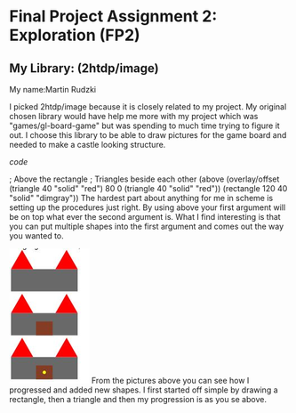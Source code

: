 # Final Project Assignment 2: Exploration (FP2)

## My Library: (2htdp/image)
My name:Martin Rudzki

I picked 2htdp/image because it is closely related to my project. My original chosen library would have help me more with my project which was "games/gl-board-game" but was spending to much time trying to figure it out. I choose this library to be able to draw pictures for the game board and needed to make a castle looking structure.

*code*

; Above the rectangle
; Triangles beside each other
(above (overlay/offset (triangle 40 "solid" "red")
                      80 0
                      (triangle 40 "solid" "red"))
       (rectangle 120 40 "solid" "dimgray"))
The hardest part about anything for me in scheme is setting up the procedures just right. By using above your first argument will be on top what ever the second argument is. What I find interesting is that you can put multiple shapes into the first argument and comes out the way you wanted to.

<img src="output.jpg">
From the pictures above you can see how I progressed and added new shapes. I first started off simple by drawing a rectangle, then a triangle and then my progression is as you se above. 



